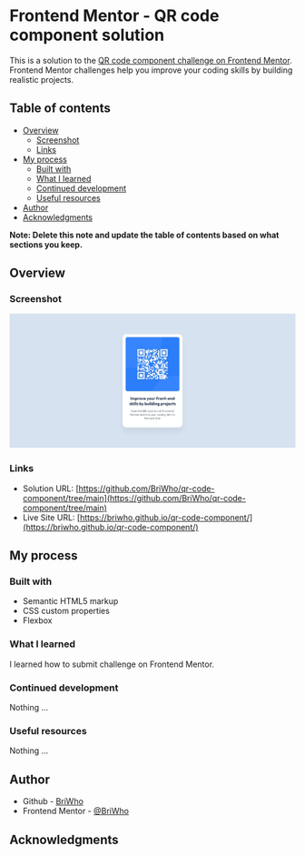 # Frontend Mentor - QR code component solution

This is a solution to the [QR code component challenge on Frontend Mentor](https://www.frontendmentor.io/challenges/qr-code-component-iux_sIO_H). Frontend Mentor challenges help you improve your coding skills by building realistic projects. 

## Table of contents

- [Overview](#overview)
  - [Screenshot](#screenshot)
  - [Links](#links)
- [My process](#my-process)
  - [Built with](#built-with)
  - [What I learned](#what-i-learned)
  - [Continued development](#continued-development)
  - [Useful resources](#useful-resources)
- [Author](#author)
- [Acknowledgments](#acknowledgments)

**Note: Delete this note and update the table of contents based on what sections you keep.**

## Overview

### Screenshot

![](./screenshot.jpg)


### Links

- Solution URL: [https://github.com/BriWho/qr-code-component/tree/main](https://github.com/BriWho/qr-code-component/tree/main)
- Live Site URL: [https://briwho.github.io/qr-code-component/](https://briwho.github.io/qr-code-component/)

## My process

### Built with

- Semantic HTML5 markup
- CSS custom properties
- Flexbox


### What I learned

I learned how to submit challenge on Frontend Mentor. 

### Continued development

Nothing ...

### Useful resources

Nothing ...

## Author

- Github - [BriWho](https://github.com/BriWho)
- Frontend Mentor - [@BriWho](https://www.frontendmentor.io/profile/BriWho)


## Acknowledgments
